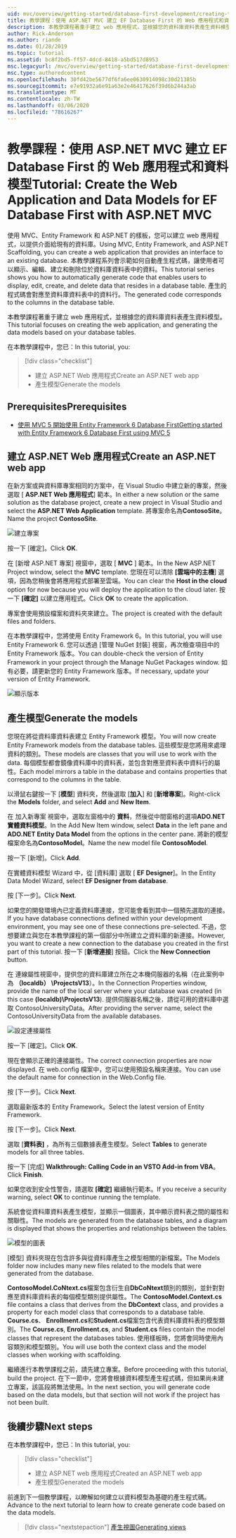 ```yaml
---
uid: mvc/overview/getting-started/database-first-development/creating-the-web-application
title: 教學課程：使用 ASP.NET MVC 建立 EF Database First 的 Web 應用程式和資料模型
description: 本教學課程著重于建立 web 應用程式，並根據您的資料庫資料表產生資料模型。
author: Rick-Anderson
ms.author: riande
ms.date: 01/28/2019
ms.topic: tutorial
ms.assetid: bc8f2bd5-ff57-4dcd-8418-a5bd517d8953
msc.legacyurl: /mvc/overview/getting-started/database-first-development/creating-the-web-application
msc.type: authoredcontent
ms.openlocfilehash: 30fd42be5677df6fa6ee0630914098c30d21385b
ms.sourcegitcommit: e7e91932a6e91a63e2e46417626f39d6b244a3ab
ms.translationtype: MT
ms.contentlocale: zh-TW
ms.lasthandoff: 03/06/2020
ms.locfileid: "78616267"
---
```

# <a name="tutorial-create-the-web-application-and-data-models-for-ef-database-first-with-aspnet-mvc"></a><span data-ttu-id="28fb2-103">教學課程：使用 ASP.NET MVC 建立 EF Database First 的 Web 應用程式和資料模型</span><span class="sxs-lookup"><span data-stu-id="28fb2-103">Tutorial: Create the Web Application and Data Models for EF Database First with ASP.NET MVC</span></span>

 <span data-ttu-id="28fb2-104">使用 MVC、Entity Framework 和 ASP.NET 的樣板，您可以建立 web 應用程式，以提供介面給現有的資料庫。</span><span class="sxs-lookup"><span data-stu-id="28fb2-104">Using MVC, Entity Framework, and ASP.NET Scaffolding, you can create a web application that provides an interface to an existing database.</span></span> <span data-ttu-id="28fb2-105">本教學課程系列會示範如何自動產生程式碼，讓使用者可以顯示、編輯、建立和刪除位於資料庫資料表中的資料。</span><span class="sxs-lookup"><span data-stu-id="28fb2-105">This tutorial series shows you how to automatically generate code that enables users to display, edit, create, and delete data that resides in a database table.</span></span> <span data-ttu-id="28fb2-106">產生的程式碼會對應至資料庫資料表中的資料行。</span><span class="sxs-lookup"><span data-stu-id="28fb2-106">The generated code corresponds to the columns in the database table.</span></span>

<span data-ttu-id="28fb2-107">本教學課程著重于建立 web 應用程式，並根據您的資料庫資料表產生資料模型。</span><span class="sxs-lookup"><span data-stu-id="28fb2-107">This tutorial focuses on creating the web application, and generating the data models based on your database tables.</span></span>

<span data-ttu-id="28fb2-108">在本教學課程中，您已：</span><span class="sxs-lookup"><span data-stu-id="28fb2-108">In this tutorial, you:</span></span>

> [!div class="checklist"]
> * <span data-ttu-id="28fb2-109">建立 ASP.NET Web 應用程式</span><span class="sxs-lookup"><span data-stu-id="28fb2-109">Create an ASP.NET web app</span></span>
> * <span data-ttu-id="28fb2-110">產生模型</span><span class="sxs-lookup"><span data-stu-id="28fb2-110">Generate the models</span></span>

## <a name="prerequisites"></a><span data-ttu-id="28fb2-111">Prerequisites</span><span class="sxs-lookup"><span data-stu-id="28fb2-111">Prerequisites</span></span>

* [<span data-ttu-id="28fb2-112">使用 MVC 5 開始使用 Entity Framework 6 Database First</span><span class="sxs-lookup"><span data-stu-id="28fb2-112">Getting started with Entity Framework 6 Database First using MVC 5</span></span>](setting-up-database.md)

## <a name="create-an-aspnet-web-app"></a><span data-ttu-id="28fb2-113">建立 ASP.NET Web 應用程式</span><span class="sxs-lookup"><span data-stu-id="28fb2-113">Create an ASP.NET web app</span></span>

<span data-ttu-id="28fb2-114">在新方案或與資料庫專案相同的方案中，在 Visual Studio 中建立新的專案，然後選取 [ **ASP.NET Web 應用程式**] 範本。</span><span class="sxs-lookup"><span data-stu-id="28fb2-114">In either a new solution or the same solution as the database project, create a new project in Visual Studio and select the **ASP.NET Web Application** template.</span></span> <span data-ttu-id="28fb2-115">將專案命名為**ContosoSite**。</span><span class="sxs-lookup"><span data-stu-id="28fb2-115">Name the project **ContosoSite**.</span></span>

![建立專案](creating-the-web-application/_static/image1.png)

<span data-ttu-id="28fb2-117">按一下 [確定]。</span><span class="sxs-lookup"><span data-stu-id="28fb2-117">Click **OK**.</span></span>

<span data-ttu-id="28fb2-118">在 [新增 ASP.NET 專案] 視窗中，選取 [ **MVC** ] 範本。</span><span class="sxs-lookup"><span data-stu-id="28fb2-118">In the New ASP.NET Project window, select the **MVC** template.</span></span> <span data-ttu-id="28fb2-119">您現在可以清除 **[雲端中的主機**] 選項，因為您稍後會將應用程式部署至雲端。</span><span class="sxs-lookup"><span data-stu-id="28fb2-119">You can clear the **Host in the cloud** option for now because you will deploy the application to the cloud later.</span></span> <span data-ttu-id="28fb2-120">按一下 **[確定]** 以建立應用程式。</span><span class="sxs-lookup"><span data-stu-id="28fb2-120">Click **OK** to create the application.</span></span>

<span data-ttu-id="28fb2-121">專案會使用預設檔案和資料夾來建立。</span><span class="sxs-lookup"><span data-stu-id="28fb2-121">The project is created with the default files and folders.</span></span>

<span data-ttu-id="28fb2-122">在本教學課程中，您將使用 Entity Framework 6。</span><span class="sxs-lookup"><span data-stu-id="28fb2-122">In this tutorial, you will use Entity Framework 6.</span></span> <span data-ttu-id="28fb2-123">您可以透過 [管理 NuGet 封裝] 視窗，再次檢查項目中的 Entity Framework 版本。</span><span class="sxs-lookup"><span data-stu-id="28fb2-123">You can double-check the version of Entity Framework in your project through the Manage NuGet Packages window.</span></span> <span data-ttu-id="28fb2-124">如有必要，請更新您的 Entity Framework 版本。</span><span class="sxs-lookup"><span data-stu-id="28fb2-124">If necessary, update your version of Entity Framework.</span></span>

![顯示版本](creating-the-web-application/_static/image3.png)

## <a name="generate-the-models"></a><span data-ttu-id="28fb2-126">產生模型</span><span class="sxs-lookup"><span data-stu-id="28fb2-126">Generate the models</span></span>

<span data-ttu-id="28fb2-127">您現在將從資料庫資料表建立 Entity Framework 模型。</span><span class="sxs-lookup"><span data-stu-id="28fb2-127">You will now create Entity Framework models from the database tables.</span></span> <span data-ttu-id="28fb2-128">這些模型是您將用來處理資料的類別。</span><span class="sxs-lookup"><span data-stu-id="28fb2-128">These models are classes that you will use to work with the data.</span></span> <span data-ttu-id="28fb2-129">每個模型都會鏡像資料庫中的資料表，並包含對應至資料表中資料行的屬性。</span><span class="sxs-lookup"><span data-stu-id="28fb2-129">Each model mirrors a table in the database and contains properties that correspond to the columns in the table.</span></span>

<span data-ttu-id="28fb2-130">以滑鼠右鍵按一下 [**模型**] 資料夾，然後選取 [**加入**] 和 [**新增專案**]。</span><span class="sxs-lookup"><span data-stu-id="28fb2-130">Right-click the **Models** folder, and select **Add** and **New Item**.</span></span>

<span data-ttu-id="28fb2-131">在 加入新專案 視窗中，選取左窗格中的 **資料**，然後從中間窗格的選項**ADO.NET 實體資料模型**。</span><span class="sxs-lookup"><span data-stu-id="28fb2-131">In the Add New Item window, select **Data** in the left pane and **ADO.NET Entity Data Model** from the options in the center pane.</span></span> <span data-ttu-id="28fb2-132">將新的模型檔案命名為**ContosoModel**。</span><span class="sxs-lookup"><span data-stu-id="28fb2-132">Name the new model file **ContosoModel**.</span></span>

<span data-ttu-id="28fb2-133">按一下 [新增]。</span><span class="sxs-lookup"><span data-stu-id="28fb2-133">Click **Add**.</span></span>

<span data-ttu-id="28fb2-134">在實體資料模型 Wizard 中，從 [資料庫] 選取 [ **EF Designer**]。</span><span class="sxs-lookup"><span data-stu-id="28fb2-134">In the Entity Data Model Wizard, select **EF Designer from database**.</span></span>

<span data-ttu-id="28fb2-135">按 [下一步]。</span><span class="sxs-lookup"><span data-stu-id="28fb2-135">Click **Next**.</span></span>

<span data-ttu-id="28fb2-136">如果您的開發環境內已定義資料庫連接，您可能會看到其中一個預先選取的連接。</span><span class="sxs-lookup"><span data-stu-id="28fb2-136">If you have database connections defined within your development environment, you may see one of these connections pre-selected.</span></span> <span data-ttu-id="28fb2-137">不過，您想要建立與您在本教學課程的第一個部分中所建立之資料庫的新連接。</span><span class="sxs-lookup"><span data-stu-id="28fb2-137">However, you want to create a new connection to the database you created in the first part of this tutorial.</span></span> <span data-ttu-id="28fb2-138">按一下 [**新增連接**] 按鈕。</span><span class="sxs-lookup"><span data-stu-id="28fb2-138">Click the **New Connection** button.</span></span>

<span data-ttu-id="28fb2-139">在 連線屬性視窗中，提供您的資料庫建立所在之本機伺服器的名稱（在此案例中為 **（localdb） \ProjectsV13**）。</span><span class="sxs-lookup"><span data-stu-id="28fb2-139">In the Connection Properties window, provide the name of the local server where your database was created (in this case **(localdb)\ProjectsV13**).</span></span> <span data-ttu-id="28fb2-140">提供伺服器名稱之後，請從可用的資料庫中選取 ContosoUniversityData。</span><span class="sxs-lookup"><span data-stu-id="28fb2-140">After providing the server name, select the ContosoUniversityData from the available databases.</span></span>

![設定連接屬性](creating-the-web-application/_static/image8.png)

<span data-ttu-id="28fb2-142">按一下 [確定]。</span><span class="sxs-lookup"><span data-stu-id="28fb2-142">Click **OK**.</span></span>

<span data-ttu-id="28fb2-143">現在會顯示正確的連接屬性。</span><span class="sxs-lookup"><span data-stu-id="28fb2-143">The correct connection properties are now displayed.</span></span> <span data-ttu-id="28fb2-144">在 web.config 檔案中，您可以使用預設名稱來連接。</span><span class="sxs-lookup"><span data-stu-id="28fb2-144">You can use the default name for connection in the Web.Config file.</span></span>

<span data-ttu-id="28fb2-145">按 [下一步]。</span><span class="sxs-lookup"><span data-stu-id="28fb2-145">Click **Next**.</span></span>

<span data-ttu-id="28fb2-146">選取最新版本的 Entity Framework。</span><span class="sxs-lookup"><span data-stu-id="28fb2-146">Select the latest version of Entity Framework.</span></span>

<span data-ttu-id="28fb2-147">按 [下一步]。</span><span class="sxs-lookup"><span data-stu-id="28fb2-147">Click **Next**.</span></span>

<span data-ttu-id="28fb2-148">選取 [**資料表]** ，為所有三個數據表產生模型。</span><span class="sxs-lookup"><span data-stu-id="28fb2-148">Select **Tables** to generate models for all three tables.</span></span>

<span data-ttu-id="28fb2-149">按一下 [完成] **Walkthrough: Calling Code in an VSTO Add-in from VBA**。</span><span class="sxs-lookup"><span data-stu-id="28fb2-149">Click **Finish**.</span></span>

<span data-ttu-id="28fb2-150">如果您收到安全性警告，請選取 **[確定]** 繼續執行範本。</span><span class="sxs-lookup"><span data-stu-id="28fb2-150">If you receive a security warning, select **OK** to continue running the template.</span></span>

<span data-ttu-id="28fb2-151">系統會從資料庫資料表產生模型，並顯示一個圖表，其中顯示資料表之間的屬性和關聯性。</span><span class="sxs-lookup"><span data-stu-id="28fb2-151">The models are generated from the database tables, and a diagram is displayed that shows the properties and relationships between the tables.</span></span>

![模型的圖表](creating-the-web-application/_static/image11.png)

<span data-ttu-id="28fb2-153">[模型] 資料夾現在包含許多與從資料庫產生之模型相關的新檔案。</span><span class="sxs-lookup"><span data-stu-id="28fb2-153">The Models folder now includes many new files related to the models that were generated from the database.</span></span>

<span data-ttu-id="28fb2-154">**ContosoModel.CoNtext.cs**檔案包含衍生自**DbCoNtext**類別的類別，並針對對應至資料庫資料表的每個模型類別提供屬性。</span><span class="sxs-lookup"><span data-stu-id="28fb2-154">The **ContosoModel.Context.cs** file contains a class that derives from the **DbContext** class, and provides a property for each model class that corresponds to a database table.</span></span> <span data-ttu-id="28fb2-155">**Course.cs**、 **Enrollment.cs**和**Student.cs**檔案包含代表資料庫資料表的模型類別。</span><span class="sxs-lookup"><span data-stu-id="28fb2-155">The **Course.cs**, **Enrollment.cs**, and **Student.cs** files contain the model classes that represent the databases tables.</span></span> <span data-ttu-id="28fb2-156">使用樣板時，您將會同時使用內容類別和模型類別。</span><span class="sxs-lookup"><span data-stu-id="28fb2-156">You will use both the context class and the model classes when working with scaffolding.</span></span>

<span data-ttu-id="28fb2-157">繼續進行本教學課程之前，請先建立專案。</span><span class="sxs-lookup"><span data-stu-id="28fb2-157">Before proceeding with this tutorial, build the project.</span></span> <span data-ttu-id="28fb2-158">在下一節中，您將會根據資料模型產生程式碼，但如果尚未建立專案，該區段將無法使用。</span><span class="sxs-lookup"><span data-stu-id="28fb2-158">In the next section, you will generate code based on the data models, but that section will not work if the project has not been built.</span></span>

## <a name="next-steps"></a><span data-ttu-id="28fb2-159">後續步驟</span><span class="sxs-lookup"><span data-stu-id="28fb2-159">Next steps</span></span>

<span data-ttu-id="28fb2-160">在本教學課程中，您已：</span><span class="sxs-lookup"><span data-stu-id="28fb2-160">In this tutorial, you:</span></span>

> [!div class="checklist"]
> * <span data-ttu-id="28fb2-161">建立 ASP.NET web 應用程式</span><span class="sxs-lookup"><span data-stu-id="28fb2-161">Created an ASP.NET web app</span></span>
> * <span data-ttu-id="28fb2-162">產生模型</span><span class="sxs-lookup"><span data-stu-id="28fb2-162">Generated the models</span></span>

<span data-ttu-id="28fb2-163">前進到下一個教學課程，以瞭解如何建立以資料模型為基礎的產生程式碼。</span><span class="sxs-lookup"><span data-stu-id="28fb2-163">Advance to the next tutorial to learn how to create generate code based on the data models.</span></span>
> [!div class="nextstepaction"]
> [<span data-ttu-id="28fb2-164">產生視圖</span><span class="sxs-lookup"><span data-stu-id="28fb2-164">Generating views</span></span>](generating-views.md)

